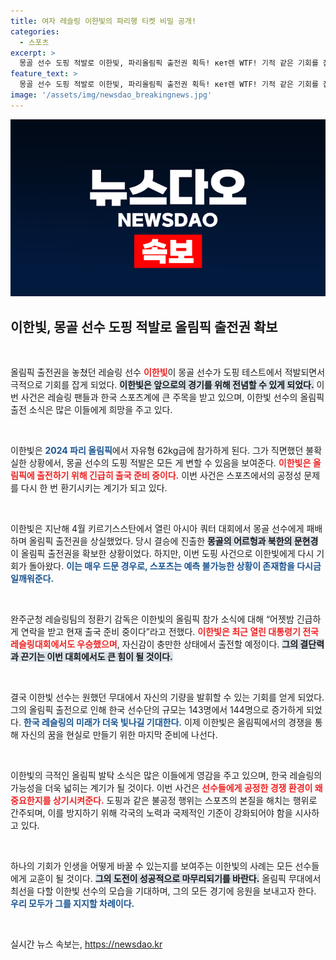 ```yaml
---
title: 여자 레슬링 이한빛의 파리행 티켓 비밀 공개!
categories:
  - 스포츠
excerpt: >
  몽골 선수 도핑 적발로 이한빛, 파리올림픽 출전권 획득! кет렌 WTF! 기적 같은 기회를 잡은 완주군청 레슬링팀의 이한빛, 생애 첫 올림픽 무대에 나선다. 그가 어떻게 극복했을까?
feature_text: >
  몽골 선수 도핑 적발로 이한빛, 파리올림픽 출전권 획득! кет렌 WTF! 기적 같은 기회를 잡은 완주군청 레슬링팀의 이한빛, 생애 첫 올림픽 무대에 나선다. 그가 어떻게 극복했을까?
image: '/assets/img/newsdao_breakingnews.jpg'
---
```


<p><img src="/assets/img/newsdao_breakingnews.jpg" alt="ranknews 속보" /></p>

<h2 data-ke-size="size26">이한빛, 몽골 선수 도핑 적발로 올림픽 출전권 확보</h2>

<p data-ke-size="size16">&nbsp;</p>

<p>올림픽 출전권을 놓쳤던 레슬링 선수 <b><span style="color: #ee2323;">이한빛</span></b>이 몽골 선수가 도핑 테스트에서 적발되면서 극적으로 기회를 잡게 되었다. <b><span style="background-color: #21538527;">이한빛은 앞으로의 경기를 위해 전념할 수 있게 되었다.</span></b> 이번 사건은 레슬링 팬들과 한국 스포츠계에 큰 주목을 받고 있으며, 이한빛 선수의 올림픽 출전 소식은 많은 이들에게 희망을 주고 있다.</p>

<p data-ke-size="size16">&nbsp;</p>

<p>이한빛은 <b><span style="color: #1a5490;">2024 파리 올림픽</span></b>에서 자유형 62kg급에 참가하게 된다. 그가 직면했던 불확실한 상황에서, 몽골 선수의 도핑 적발은 모든 게 변할 수 있음을 보여준다. <b><span style="color: #ee2323;">이한빛은 올림픽에 출전하기 위해 긴급히 출국 준비 중이다.</span></b> 이번 사건은 스포츠에서의 공정성 문제를 다시 한 번 환기시키는 계기가 되고 있다.</p>

<p data-ke-size="size16">&nbsp;</p>

<p>이한빛은 지난해 4월 키르기스스탄에서 열린 아시아 쿼터 대회에서 몽골 선수에게 패배하며 올림픽 출전권을 상실했었다. 당시 결승에 진출한 <b><span style="background-color: #21538527;">몽골의 어르헝과 북한의 문현경</span></b>이 올림픽 출전권을 확보한 상황이었다. 하지만, 이번 도핑 사건으로 이한빛에게 다시 기회가 돌아왔다. <b><span style="color: #1a5490;">이는 매우 드문 경우로, 스포츠는 예측 불가능한 상황이 존재함을 다시금 일깨워준다.</span></b></p>

<p data-ke-size="size16">&nbsp;</p>

<p>완주군청 레슬링팀의 정환기 감독은 이한빛의 올림픽 참가 소식에 대해 “어젯밤 긴급하게 연락을 받고 현재 출국 준비 중이다”라고 전했다. <b><span style="color: #ee2323;">이한빛은 최근 열린 대통령기 전국레슬링대회에서도 우승했으며</span></b>, 자신감이 충만한 상태에서 출전할 예정이다. <b><span style="background-color: #21538527;">그의 결단력과 끈기는 이번 대회에서도 큰 힘이 될 것이다.</span></b></p>

<p data-ke-size="size16">&nbsp;</p>

<p>결국 이한빛 선수는 원했던 무대에서 자신의 기량을 발휘할 수 있는 기회를 얻게 되었다. 그의 올림픽 출전으로 인해 한국 선수단의 규모는 143명에서 144명으로 증가하게 되었다. <b><span style="color: #1a5490;">한국 레슬링의 미래가 더욱 빛나길 기대한다.</span></b> 이제 이한빛은 올림픽에서의 경쟁을 통해 자신의 꿈을 현실로 만들기 위한 마지막 준비에 나선다.</p>

<p data-ke-size="size16">&nbsp;</p>

<p>이한빛의 극적인 올림픽 발탁 소식은 많은 이들에게 영감을 주고 있으며, 한국 레슬링의 가능성을 더욱 넓히는 계기가 될 것이다. 이번 사건은 <b><span style="color: #ee2323;">선수들에게 공정한 경쟁 환경이 왜 중요한지를 상기시켜준다.</span></b> 도핑과 같은 불공정 행위는 스포츠의 본질을 해치는 행위로 간주되며, 이를 방지하기 위해 각국의 노력과 국제적인 기준이 강화되어야 함을 시사하고 있다.</p>

<p data-ke-size="size16">&nbsp;</p>

<p>하나의 기회가 인생을 어떻게 바꿀 수 있는지를 보여주는 이한빛의 사례는 모든 선수들에게 교훈이 될 것이다. <b><span style="background-color: #21538527;">그의 도전이 성공적으로 마무리되기를 바란다.</span></b> 올림픽 무대에서 최선을 다할 이한빛 선수의 모습을 기대하며, 그의 모든 경기에 응원을 보내고자 한다. <b><span style="color: #1a5490;">우리 모두가 그를 지지할 차례이다.</span></b> </p>

<p data-ke-size="size16">&nbsp;</p>
실시간 뉴스 속보는, <a href="https://newsdao.kr" rel="dofollow">https://newsdao.kr</a>


